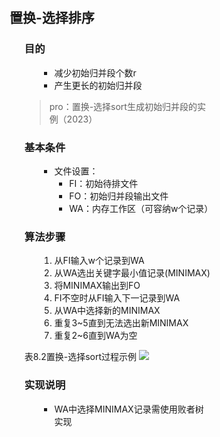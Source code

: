 <div style="float: left; width: 64%; padding: 1%;">

## 置换-选择排序

<ul>

### 目的

<ul>

- 减少初始归并段个数r
- 产生更长的初始归并段

</ul>

> pro：置换-选择sort生成初始归并段的实例（2023）  

### 基本条件

<ul>

- 文件设置：
  - FI：初始待排文件
  - FO：初始归并段输出文件
  - WA：内存工作区（可容纳w个记录）

</ul>

### 算法步骤

<ul>

1. 从FI输入w个记录到WA
2. 从WA选出关键字最小值记录(MINIMAX)
3. 将MINIMAX输出到FO
4. FI不空时从FI输入下一记录到WA
5. 从WA中选择新的MINIMAX
6. 重复3~5直到无法选出新MINIMAX
7. 重复2~6直到WA为空

</ul>

表8.2置换-选择sort过程示例
![](https://cdn-mineru.openxlab.org.cn/model-mineru/prod/06a91576d394233195d293599a1105b769edc8b13f4d56330f10343b1c301dd4.jpg)  

### 实现说明

<ul>

- WA中选择MINIMAX记录需使用败者树实现

</ul>

</ul>

</div>
<div style="float: right; width: 26%; padding: 1%;">

</div>
<div style="clear: both;"></div>
